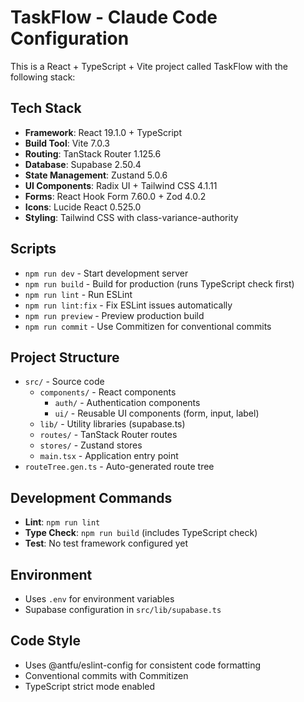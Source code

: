 # TaskFlow - Claude Code Configuration

This is a React + TypeScript + Vite project called TaskFlow with the following stack:

## Tech Stack

- **Framework**: React 19.1.0 + TypeScript
- **Build Tool**: Vite 7.0.3
- **Routing**: TanStack Router 1.125.6
- **Database**: Supabase 2.50.4
- **State Management**: Zustand 5.0.6
- **UI Components**: Radix UI + Tailwind CSS 4.1.11
- **Forms**: React Hook Form 7.60.0 + Zod 4.0.2
- **Icons**: Lucide React 0.525.0
- **Styling**: Tailwind CSS with class-variance-authority

## Scripts

- `npm run dev` - Start development server
- `npm run build` - Build for production (runs TypeScript check first)
- `npm run lint` - Run ESLint
- `npm run lint:fix` - Fix ESLint issues automatically
- `npm run preview` - Preview production build
- `npm run commit` - Use Commitizen for conventional commits

## Project Structure

- `src/` - Source code
  - `components/` - React components
    - `auth/` - Authentication components
    - `ui/` - Reusable UI components (form, input, label)
  - `lib/` - Utility libraries (supabase.ts)
  - `routes/` - TanStack Router routes
  - `stores/` - Zustand stores
  - `main.tsx` - Application entry point
- `routeTree.gen.ts` - Auto-generated route tree

## Development Commands

- **Lint**: `npm run lint`
- **Type Check**: `npm run build` (includes TypeScript check)
- **Test**: No test framework configured yet

## Environment

- Uses `.env` for environment variables
- Supabase configuration in `src/lib/supabase.ts`

## Code Style

- Uses @antfu/eslint-config for consistent code formatting
- Conventional commits with Commitizen
- TypeScript strict mode enabled
